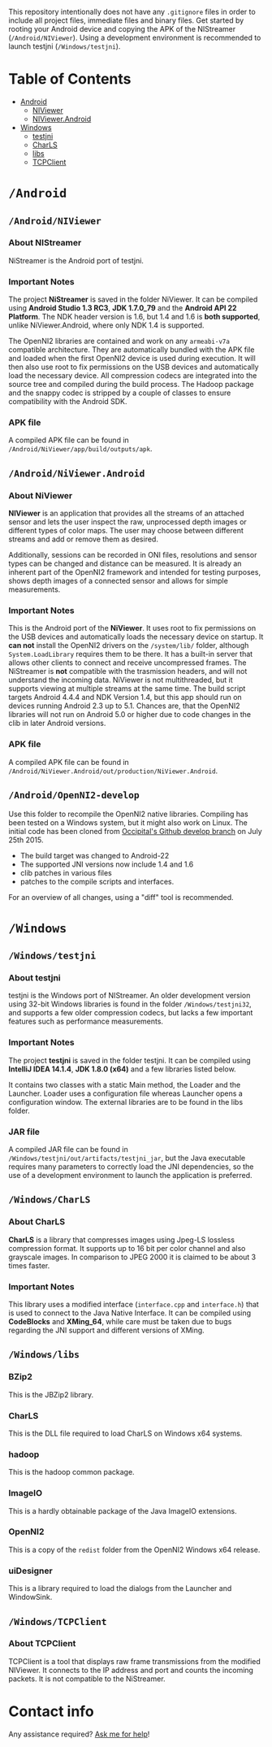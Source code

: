 This repository intentionally does not have any `.gitignore` files in order to include all project files, immediate files and binary files.
Get started by rooting your Android device and copying the APK of the NIStreamer (`/Android/NIViewer`). Using a development environment is recommended to launch testjni (`/Windows/testjni`).
# Table of Contents
* [Android](#Android)
  * [NIViewer](#AndroidNIViewer)
  * [NIViewer.Android](#AndroidNIViewerAndroid)
* [Windows](#Windows)
  * [testjni](#Windowstestjni)
  * [CharLS](#WindowsCharLS)
  * [libs](#Windowslibs)
  * [TCPClient](#WindowsTCPClient)

# `/Android`
## `/Android/NIViewer`
### About NIStreamer
NiStreamer is the Android port of testjni.
### Important Notes
The project __NiStreamer__ is saved in the folder NiViewer. It can be compiled using __Android Studio 1.3 RC3__, __JDK 1.7.0_79__ and the __Android API 22 Platform__. The NDK header version is 1.6, but 1.4 and 1.6 is __both supported__, unlike NiViewer.Android, where only NDK 1.4 is supported.

The OpenNI2 libraries are contained and work on any `armeabi-v7a` compatible architecture. They are automatically bundled with the APK file and loaded when the first OpenNI2 device is used during execution. It will then also use root to fix permissions on the USB devices and automatically load the necessary device. All compression codecs are integrated into the source tree and compiled during the build process. The Hadoop package and the snappy codec is stripped by a couple of classes to ensure compatibility with the Android SDK.
### APK file
A compiled APK file can be found in `/Android/NiViewer/app/build/outputs/apk`.
## `/Android/NiViewer.Android`
### About NiViewer
__NIViewer__ is an application that provides all the streams of an attached sensor and lets the user inspect the raw, unprocessed depth images or different types of color maps. The user may choose between different streams and add or remove them as desired.

Additionally, sessions can be recorded in ONI files, resolutions and sensor types can be changed and distance can be measured. It is already an inherent part of the OpenNI2 framework and intended for testing purposes, shows depth images of a connected sensor and allows for simple measurements.
### Important Notes
This is the Android port of the __NiViewer__. It uses root to fix permissions on the USB devices and automatically loads the necessary device on startup. It __can not__ install the OpenNI2 drivers on the `/system/lib/` folder, although `System.LoadLibrary` requires them to be there. It has a built-in server that allows other clients to connect and receive uncompressed frames. The NiStreamer is __not__ compatible with the trasmission headers, and will not understand the incoming data. NiViewer is not multithreaded, but it supports viewing at multiple streams at the same time. The build script targets Android 4.4.4 and NDK Version 1.4, but this app should run on devices running Android 2.3 up to 5.1. Chances are, that the OpenNI2 libraries will not run on Android 5.0 or higher due to code changes in the clib in later Android versions.
### APK file
A compiled APK file can be found in `/Android/NiViewer.Android/out/production/NiViewer.Android`.
## `/Android/OpenNI2-develop`
Use this folder to recompile the OpenNI2 native libraries. Compiling has been tested on a Windows system, but it might also work on Linux. The initial code has been cloned from [Occipital's Github develop branch](https://github.com/occipital/OpenNI2/tree/develop) on July 25th 2015.

* The build target was changed to Android-22
* The supported JNI versions now include 1.4 and 1.6
* clib patches in various files
* patches to the compile scripts and interfaces.

For an overview of all changes, using a "diff" tool is recommended.
# `/Windows`
## `/Windows/testjni`
### About testjni
testjni is the Windows port of NIStreamer. An older development version using 32-bit Windows libraries is found in the folder `/Windows/testjni32`, and supports a few older compression codecs, but lacks a few important features such as performance measurements.
### Important Notes
The project __testjni__ is saved in the folder testjni. It can be compiled using __IntelliJ IDEA 14.1.4__, __JDK 1.8.0 (x64)__ and a few libraries listed below.

It contains two classes with a static Main method, the Loader and the Launcher. Loader uses a configuration file whereas Launcher opens a configuration window. The external libraries are to be found in the libs folder.
### JAR file
A compiled JAR file can be found in `/Windows/testjni/out/artifacts/testjni_jar`, but the Java executable requires many parameters to correctly load the JNI dependencies, so the use of a development environment to launch the application is preferred.
## `/Windows/CharLS`
### About CharLS
__CharLS__ is a library that compresses images using Jpeg-LS lossless compression format. It supports up to 16 bit per color channel and also grayscale images. In comparison to JPEG 2000 it is claimed to be about 3 times faster.
### Important Notes
This library uses a modified interface (`interface.cpp` and `interface.h`) that is used to connect to the Java Native Interface. It can be compiled using __CodeBlocks__ and __XMing_64__, while care must be taken due to bugs regarding the JNI support and different versions of XMing.
## `/Windows/libs`
### BZip2
This is the JBZip2 library.
### CharLS
This is the DLL file required to load CharLS on Windows x64 systems.
### hadoop
This is the hadoop common package.
### ImageIO
This is a hardly obtainable package of the Java ImageIO extensions.
### OpenNI2
This is a copy of the `redist` folder from the OpenNI2 Windows x64 release.
### uiDesigner
This is a library required to load the dialogs from the Launcher and WindowSink.
## `/Windows/TCPClient`
### About TCPClient
TCPClient is a tool that displays raw frame transmissions from the modified NIViewer. It connects to the IP address and port and counts the incoming packets. It is not compatible to the NiStreamer.
# Contact info
Any assistance required? [Ask me for help](http://windowsfreak.de/)!
